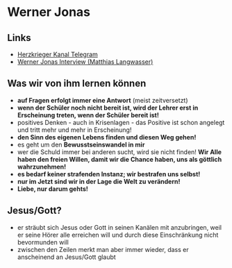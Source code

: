 # Werner Jonas

## Links
* [Herzkrieger Kanal Telegram](https://web.telegram.org/k/#@infoHerzkrieger)
* [Werner Jonas Interview (Matthias Langwasser)](https://youtu.be/ui2yCXf3B84)

## Was wir von ihm lernen können
* __auf Fragen erfolgt immer eine Antwort__ (meist zeitversetzt)
* __wenn der Schüler noch nicht bereit ist, wird der Lehrer erst in Erscheinung treten, wenn der Schüler bereit ist!__
* positives Denken - auch in Krisenlagen - das Positive ist schon angelegt und tritt mehr und mehr in Erscheinung!
* __den Sinn des eigenen Lebens finden und diesen Weg gehen!__
* es geht um den __Bewusstseinswandel in mir__
* wer die Schuld immer bei anderen sucht, wird sie nicht finden! __Wir Alle haben den freien Willen, damit wir die Chance haben, uns als göttlich wahrzunehmen!__
* __es bedarf keiner strafenden Instanz; wir bestrafen uns selbst!__
* __nur im Jetzt sind wir in der Lage die Welt zu verändern!__
* __Liebe, nur darum gehts!__

## Jesus/Gott?
* er sträubt sich Jesus oder Gott in seinen Kanälen mit anzubringen, weil er seine Hörer alle erreichen will und durch diese Einschränkung nicht bevormunden will
* zwischen den Zeilen merkt man aber immer wieder, dass er anscheinend an Jesus/Gott glaubt